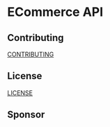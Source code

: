 # ECommerce API

## Contributing

[CONTRIBUTING](./CONTRIBUTING.md)

## License

[LICENSE](./LICENSE)

## Sponsor
